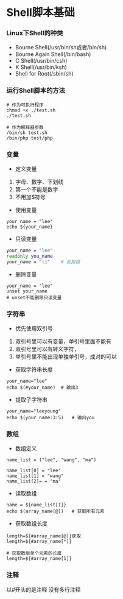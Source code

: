 
# Shell脚本基础


### Linux下Shell的种类

* Bourne Shell(/usr/bin/sh或者/bin/sh)
* Bourne Again Shell(/bin/bash)
* C Shell(/usr/bin/csh)
* K Shell(/usr/bin/ksh)
* Shell for Root(/sbin/sh)


### 运行Shell脚本的方法

```
# 作为可执行程序
chmod +x ./test.sh
./test.sh

# 作为解释器参数
/bin/sh test.sh
/bin/php test/php
```


### 变量

* 定义变量
1. 字母、数字、下划线
2. 第一个不能是数字
3. 不用加$符号

* 使用变量

```
your_name = "lee"
echo ${your_name}
```

* 只读变量

```bash
your_name = "lee"
readonly you_name
your_name = "li"	# 会报错
```

* 删除变量

```
your_name = "lee"
unset your_name
# unset不能删除只读变量
```


### 字符串

* 优先使用双引号

1. 双引号里可以有变量，单引号里面不能有
2. 双引号里可以有转义字符，
3. 单引号里不能出现单独单引号，成对的可以

* 获取字符串长度

```
your_name="lee"
echo $(#your_name)	# 输出3
```

* 提取子字符串

```
your_name="leeyoung"
echo $(your_name:3:5)	# 输出you
```


### 数组

* 数组定义

```
name_list = ("lee", "wang", "ma")

name_list[0] = "lee"
name_list[1] = "wang"
name_list[2]= = "ma"
```

* 读取数组

```
name = ${name_list[1]}
echo $(array_name[@])	# 获取所有元素
```

* 获取数组长度

```
length=${#array_name[@]}获取
length=${#array_name[*]}

# 获取数组单个元素的长度
length=${#array_name[1]}
```


### 注释
以#开头的是注释
没有多行注释
